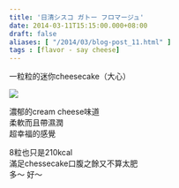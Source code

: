 ```yaml
---
title: '日清シスコ ガトー フロマージュ'
date: 2014-03-11T15:15:00.000+08:00
draft: false
aliases: [ "/2014/03/blog-post_11.html" ]
tags : [flavor - say cheese]
---
```


一粒粒的迷你cheesecake（大心）  

![](/images/nissingato.jpg)

濃郁的cream cheese味道  
柔軟而且帶濕潤  
超幸福的感覺  
  
8粒也只是210kcal  
滿足chessecake口腹之餘又不算太肥  
多～ 好～
